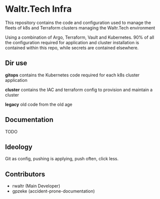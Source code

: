 # Waltr.Tech Infra

This repository contains the code and configuration used to manage the fleets of k8s and Terraform clusters managing the Waltr.Tech environment

Using a combination of Argo, Terraform, Vault and Kubernetes. 90% of all the configuration required for application and cluster installation is contained within this repo, while secrets are contained elsewhere.

## Dir use

**gitops** contains the Kubernetes code required for each k8s cluster application

**cluster** contains the IAC and terraform config to provision and maintain a cluster

**legacy** old code from the old age

## Documentation

TODO

## Ideology

Git as config, pushing is applying, push often, click less.

## Contributors

- rwaltr (Main Developer)
- gpzeke (accident-prone-documentation)
